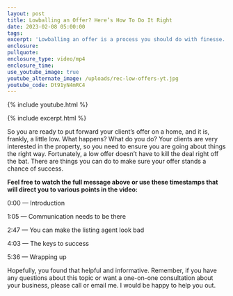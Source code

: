 ```yaml
---
layout: post
title: Lowballing an Offer? Here’s How To Do It Right
date: 2023-02-08 05:00:00
tags:
excerpt: 'Lowballing an offer is a process you should do with finesse. '
enclosure:
pullquote:
enclosure_type: video/mp4
enclosure_time:
use_youtube_image: true
youtube_alternate_image: /uploads/rec-low-offers-yt.jpg
youtube_code: Dt91yN4mRC4
---
```

{% include youtube.html %}

{% include excerpt.html %}

So you are ready to put forward your client’s offer on a home, and it is, frankly, a little low. What happens? What do you do? Your clients are very interested in the property, so you need to ensure you are going about things the right way. Fortunately, a low offer doesn’t have to kill the deal right off the bat. There are things you can do to make sure your offer stands a chance of success.

**Feel free to watch the full message above or use these timestamps that will direct you to various points in the video:**

0:00 — Introduction

1:05 — Communication needs to be there

2:47 — You can make the listing agent look bad

4:03 — The keys to success

5:36 — Wrapping up

Hopefully, you found that helpful and informative. Remember, if you have any questions about this topic or want a one-on-one consultation about your business, please call or email me. I would be happy to help you out.